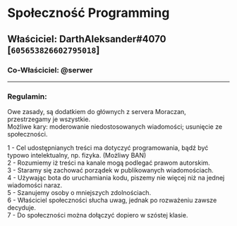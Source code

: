 # Społeczność Programming

## Właściciel: DarthAleksander#4070 [`605653826602795018`]

### Co-Właściciel: @serwer
---
### Regulamin:

Owe zasady, są dodatkiem do głównych z servera Moraczan, przestrzegamy je wszystkie.
</br>
Możliwe kary: moderowanie niedostosowanych wiadomości; usunięcie ze społeczności.

1 - Cel udostępnianych treści ma dotyczyć programowania, bądź być typowo intelektualny, np. fizyka. (Możliwy BAN)
</br>
2 - Rozumiemy iż treści na kanale mogą podlegać prawom autorskim.
</br>
3 - Staramy się zachować porządek w publikowanych wiadomościach.
</br>
4 - Używając bota do uruchamiania kodu, piszemy nie więcej niż na jednej wiadomości naraz.
</br>
5 - Szanujemy osoby o mniejszych zdolnościach.
</br>
6 - Właściciel społeczności słucha uwag, jednak po rozważeniu zawsze decyduje.
</br>
7 - Do społeczności można dołączyć dopiero w szóstej klasie.
